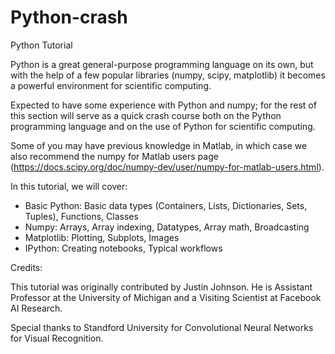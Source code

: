# Python-crash
Python Tutorial

Python is a great general-purpose programming language on its own, but with the help of a few popular libraries (numpy, scipy, matplotlib) it becomes a powerful environment for scientific computing.

Expected to have some experience with Python and numpy; for the rest of this section will serve as a quick crash course both on the Python programming language and on the use of Python for scientific computing.

Some of you may have previous knowledge in Matlab, in which case we also recommend the numpy for Matlab users page (https://docs.scipy.org/doc/numpy-dev/user/numpy-for-matlab-users.html).

In this tutorial, we will cover:

* Basic Python: Basic data types (Containers, Lists, Dictionaries, Sets, Tuples), Functions, Classes
* Numpy: Arrays, Array indexing, Datatypes, Array math, Broadcasting
* Matplotlib: Plotting, Subplots, Images
* IPython: Creating notebooks, Typical workflows


Credits:

This tutorial was originally contributed by Justin Johnson. He is Assistant Professor at the University of Michigan and a Visiting Scientist at Facebook AI Research.

Special thanks to Standford University for Convolutional Neural Networks for Visual Recognition. 
